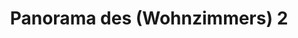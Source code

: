 ---
layout: panorama
parent: '/projects/private/concrete-brick-and-iron'
image: 'http://hub.acherno.com/svn/beton-tuhla-i-zhelyazo/Site/Panorami/KEA_Miro_Hol_Final_Panorama_360_02.jpg'
title: 'Panorama des (Wohnzimmers) 2'
sitemap: false
---